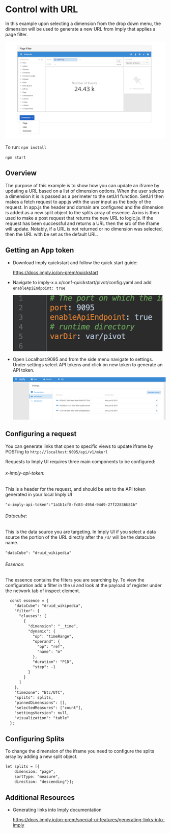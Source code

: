 # Control with URL

In this example upon selecting a dimension from the drop down menu, the dimension will be used to generate a new URL from Imply that applies a page filter.

![screenshot of control-with-url-example](images/product.png "control-with-url-example")

To run: 
`npm install`

`npm start`

## Overview

The purpose of this example is to show how you can update an iframe by updating a URL based on a list of dimension options. When the user selects a dimension it is is passed as a perimeter to the setUrl function.
SetUrl then makes a fetch request to app.js with the user input as the body of the request. In app.js the header and domain are configured and the dimension is added as a new split object to the splits array of essence. Axios is then used to make a post request that returns the new URL to logic.js.
If the request has been successful and returns a URL then the src of the iframe will update. Notably, if a URL is not returned or no dimension was selected, then the URL with be set as the default URL.

## Getting an App token

- Download Imply quickstart and follow the quick start guide:

  https://docs.imply.io/on-prem/quickstart

- Navigate to imply-x.x.x/conf-quickstart/pivot/config.yaml and add `enableApiEndpoint: true`

  ![screenshot of settings](images/code.png "enableApiEndpoint")

- Open Localhost:9095 and from the side menu navigate to settings. Under settings select API tokens and click on new token to generate an API token.

  ![screenshot of ui-settings](images/settings.png "ui settings")

## Configuring a request

You can generate links that open to specific views to update iframe by POSTing to `http://localhost:9095/api/v1/mkurl`

Requests to Imply UI requires three main components to be configured:

###### x-imply-api-token:

This is a header for the request, and should be set to the API token generated in your local Imply UI

`"x-imply-api-token":"1a1b1cf8-fc83-495d-94d9-27f22836b81b"`

###### Datacube:

This is the data source you are targeting. In Imply UI if you select a data source the portion of the URL directly after the `/d/` will be the datacube name.

`"dataCube": "druid_wikipedia"`

###### Essence:

The essence contains the filters you are searching by. To view the configuration add a filter in the ui and look at the payload of register under the network tab of inspect element.
```
  const essence = {
    "dataCube": "druid_wikipedia",
    "filter": {
      "clauses": [
        {
          "dimension": "__time",
          "dynamic": {
            "op": "timeRange",
            "operand": {
              "op": "ref",
              "name": "m"
            },
            "duration": "P1D",
            "step": -1
          }
        }
      ]
    },
    "timezone": "Etc/UTC",
    "splits": splits,
    "pinnedDimensions": [],
    "selectedMeasures": ["count"],
    "settingsVersion": null,
    "visualization": "table"
  };
```
## Configuring Splits
To change the dimension of the iframe you need to configure the splits array by adding a new split object. 
```
let splits = [{
    dimension: "page",
    sortType: "measure",
    direction: "descending"}];
```
## Additional Resources

- Generating links into Imply documentation

  https://docs.imply.io/on-prem/special-ui-features/generating-links-into-imply
